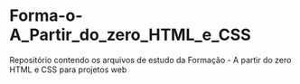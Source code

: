 # Forma-o-A_Partir_do_zero_HTML_e_CSS
Repositório contendo os arquivos de estudo da Formação - A partir do zero HTML e CSS para projetos web
